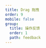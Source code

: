 ```yaml
---
title: Drag 拖拽
order: 9
mobile: false
group:
  title: 操作反馈
  order: 1
  path: feedback
---
```


<code src="../demo/Drag.tsx"></code>
<API src="../src/Drag.tsx"></API>
